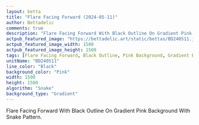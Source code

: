 ```yaml
---
layout: betta
title: "Flare Facing Forward (2024-05-11)"
author: Bettadelic
comments: true
description: "Flare Facing Forward With Black Outline On Gradient Pink Background With Snake Pattern."
actpub_featured_image: "https://bettadelic.art/static/bettas/BD240511.jpg"
actpub_featured_image_width: 1500
actpub_featured_image_height: 1500
tags: [Flare Facing Forward, Black Outline, Pink Background, Gradient Background Pattern, Snake Pattern, May 2024]
unitName: "BD240511"
line_color: "Black"
background_color: "Pink"
width: 1500
height: 1500
algorithm: "Snake"
background_type: "Gradient"
---
```


Flare Facing Forward With Black Outline On Gradient Pink Background With Snake Pattern.
